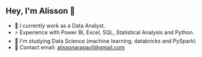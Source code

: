 ## Hey, I'm Alisson 👋

- 🔭 I currently work as a Data Analyst.
- ⚡ Experience with Power BI, Excel, SQL, Statistical Analysis and Python.
- 🌱 I'm studying Data Science (machine learning, databricks and PySpark)
- 💬 Contact email: alissonaragao1@gmail.com
